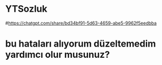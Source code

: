 # YTSozluk
#https://chatgpt.com/share/bd34bf91-5d63-4659-abe5-9962f5eedbba
# bu hataları alıyorum düzeltemedim yardımcı olur musunuz?
